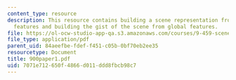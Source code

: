 ```yaml
---
content_type: resource
description: This resource contains building a scene representation from global image
  features and building the gist of the scene from global features.
file: https://ol-ocw-studio-app-qa.s3.amazonaws.com/courses/9-459-scene-understanding-symposium-spring-2006/7071e712650f4866d011ddd8fbcb98c7_900paper1.pdf
file_type: application/pdf
parent_uid: 84aeefbe-fdef-f451-c05b-0bf70eb2ee35
resourcetype: Document
title: 900paper1.pdf
uid: 7071e712-650f-4866-d011-ddd8fbcb98c7
---
```

